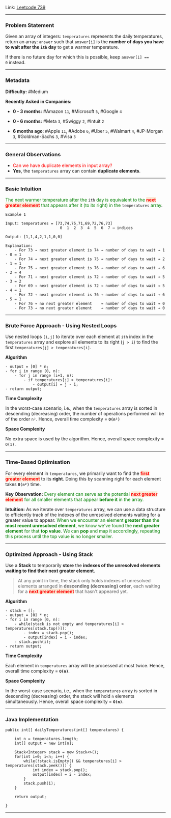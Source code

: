 
Link: [Leetcode 739](https://leetcode.com/problems/daily-temperatures/)

---
### Problem Statement

Given an array of integers: `temperatures` represents the daily temperatures, return an array: `answer` such that `answer[i]` is the **number of days you have to wait after the `ith` day** to get a warmer temperature. 

If there is no future day for which this is possible, keep `answer[i] == 0` instead.

---
### Metadata

**Difficulty:** #Medium

**Recently Asked in Companies:**

- **0 - 3 months:** #Amazon `11`, #Microsoft `5`, #Google `4`

- **0 - 6 months:** #Meta `3`, #Swiggy `2`, #Intuit `2`

- **6 months ago**: #Apple `11`, #Adobe `6`, #Uber `5`, #Walmart `4`, #JP-Morgan `3`, #Goldman-Sachs `3`, #Visa `3`

---
### General Observations

- <span style="color:red;">Can we have duplicate elements in input array?</span>
- **Yes**, the `temperatures` array can contain **duplicate elements**.

---
### Basic Intuition

<span style="color:green;">The next warmer temperature after the</span> `ith` <span style="color:green">day is equivalent to the <span style="color:red;background:#FAEBD7;font-weight:bold">next greater element</span> that appears after it (to its right) in the</span> `temperatures` <span style="color:green">array</span>.

```
Example 1

Input: temperatures = [73,74,75,71,69,72,76,73]
					    0  1  2  3  4  5  6  7 → indices

Output: [1,1,4,2,1,1,0,0]

Explanation:
	- For 73 → next greater element is 74 → number of days to wait → 1 - 0 = 1
	- For 74 → next greater element is 75 → number of days to wait → 2 - 1 = 1
	- For 75 → next greater element is 76 → number of days to wait → 6 - 2 = 4
	- For 71 → next greater element is 72 → number of days to wait → 5 - 3 = 2
	- For 69 → next greater element is 72 → number of days to wait → 5 - 4 = 1
	- For 72 → next greater element is 76 → number of days to wait → 6 - 5 = 1
	- For 76 → no next greater element    → number of days to wait → 0
	- For 73 → no next greater element    → number of days to wait → 0
```

---
### Brute Force Approach - Using Nested Loops

Use nested loops `[i,j]` to iterate over each element at `ith` index in the `temperatures` array and explore all elements to its right (`j > i`) to find the first `temperatures[j] > temperatures[i]`.

**Algorithm**

```
- output = [0] * n;
- for i in range [0, n):
	- for j in range [i+1, n):
		- if temperatures[j] > temperatures[i]:
			- output[i] = j - i;
- return output;
```

**Time Complexity**

In the worst-case scenario, i.e., when the `temperatures` array is sorted in descending (decreasing) order, the number of operations performed will be of the order `n²`. Hence, overall time complexity = **`O(n²)`** 

**Space Complexity**

No extra space is used by the algorithm. Hence, overall space complexity = `O(1)`.

---
### Time-Based Optimisation

For every element in `temperatures`, we primarily want to find the <span style="color:red;background:#FAEBD7;font-weight:bold">first greater element</span> to its **right**. Doing this by scanning right for each element takes **`O(n²)`** time. 

**Key Observation:** <span style="color:green;">Every element can serve as the potential <span style="color:red;background:#FAEBD7;font-weight:bold">next greater element</span> for all  smaller elements that appear <strong>before it</strong> in the array.</span>

**Intuition:** As we iterate over `temperatures` array, we can use a data structure to efficiently track of the indexes of the unresolved elements waiting for a greater value to appear. <span style="color:green;">When we encounter an element <strong>greater than</strong> the <strong>most recent unresolved element</strong>, we know we've found the <strong>next greater element</strong> for that <strong>top value</strong>. We can <strong>pop</strong> and map it accordingly, repeating this process until the top value is no longer smaller.</span>

---
### Optimized Approach - Using Stack

Use a **Stack** to temporarily **store** the **indexes of the unresolved elements waiting to find their next greater element**. 

> At any point in time, the stack only holds indexes of unresolved elements arranged in **descending (decreasing) order**, each waiting for a <span style="color:red;background:#FAEBD7;font-weight:bold">next greater element</span> that hasn't appeared yet.

**Algorithm**

```
- stack = [];
- output = [0] * n;
- for i in range [0, n):
	- while(stack is not empty and temperatures[i] > temperatures[stack.top()]):
		- index = stack.pop();
		- output[index] = i - index;
	- stack.push(i);
- return output;
```

**Time Complexity**

Each element in `temperatures` array will be processed at most twice. Hence, overall time complexity = **`O(n)`**.

**Space Complexity**

In the worst-case scenario, i.e., when the `temperatures` array is sorted in descending (decreasing) order, the stack will hold `n` elements simultaneously. Hence, overall space complexity = **`O(n)`**.

---
### Java Implementation

```
public int[] dailyTemperatures(int[] temperatures) {

	int n = temperatures.length;
	int[] output = new int[n];

	Stack<Integer> stack = new Stack<>();
	for(int i=0; i<n; i++) {
		while(!stack.isEmpty() && temperatures[i] > temperatures[stack.peek()]) {
			int index = stack.pop();
			output[index] = i - index;
		}
		stack.push(i);
	}

	return output;

}
```

---
